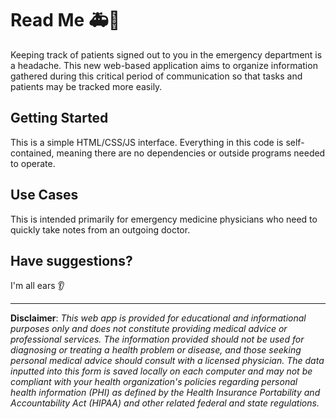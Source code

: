 # Read Me 🚑🏥

Keeping track of patients signed out to you in the emergency department is a headache. This new web-based application aims to organize information gathered during this critical period of communication so that tasks and patients may be tracked more easily.

## Getting Started

This is a simple HTML/CSS/JS interface. Everything in this code is self-contained, meaning there are no dependencies or outside programs needed to operate.

## Use Cases

This is intended primarily for emergency medicine physicians who need to quickly take notes from an outgoing doctor.

## Have suggestions?

I'm all ears 👂

---

__Disclaimer__: _This web app is provided for educational and informational purposes only and does not constitute providing medical advice or professional services. The information provided should not be used for diagnosing or treating a health problem or disease, and those seeking personal medical advice should consult with a licensed physician. The data inputted into this form is saved locally on each computer and may not be compliant with your health organization's policies regarding personal health information (PHI) as defined by the Health Insurance Portability and Accountability Act (HIPAA) and other related federal and state regulations._
